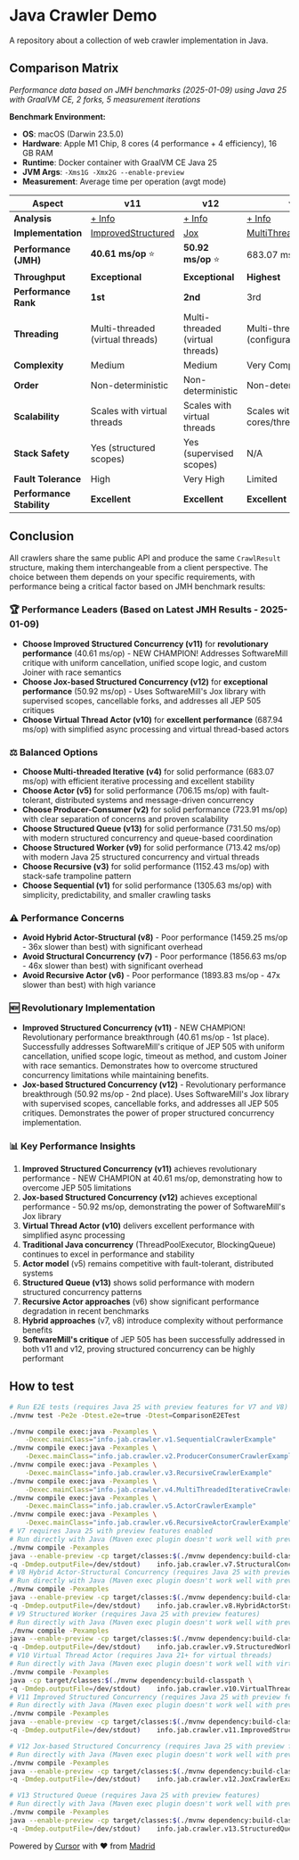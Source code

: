 # Java Crawler Demo

A repository about a collection of web crawler implementation in Java.

## Comparison Matrix

*Performance data based on JMH benchmarks (2025-01-09) using Java 25 with GraalVM CE, 2 forks, 5 measurement iterations*

**Benchmark Environment:**
- **OS**: macOS (Darwin 23.5.0)
- **Hardware**: Apple M1 Chip, 8 cores (4 performance + 4 efficiency), 16 GB RAM
- **Runtime**: Docker container with GraalVM CE Java 25
- **JVM Args**: `-Xms1G -Xmx2G --enable-preview`
- **Measurement**: Average time per operation (avgt mode)

| Aspect | v11 | v12 | v4 | v10 | v5 | v9 | v2 | v13 | v3 | v1 | v8 | v7 | v6 |
|--------|----|----|----|----|----|----|----|----|----|----|----|----|----|
| **Analysis** | [+ Info](./docs/v11/README.md) | [+ Info](./docs/v12/README.md) | [+ Info](./docs/v4/README.md) | [+ Info](./docs/v10/README.md) | [+ Info](./docs/v5/README.md) | [+ Info](./docs/v9/README.md) | [+ Info](./docs/v2/README.md) | [+ Info](./docs/v13/README.md) | [+ Info](./docs/v3/README.md) | [+ Info](./docs/v1/README.md) | [+ Info](./docs/v8/README.md) | [+ Info](./docs/v7/README.md) | [+ Info](./docs/v6/README.md) |
| **Implementation** | [ImprovedStructured](./src/main/java/info/jab/crawler/v11/ImprovedStructuredCrawler.java) | [Jox](./src/main/java/info/jab/crawler/v12/JoxCrawler.java) | [MultiThreadedIterative](./src/main/java/info/jab/crawler/v4/MultiThreadedIterativeCrawler.java) | [VirtualThreadActor](./src/main/java/info/jab/crawler/v10/VirtualThreadActorCrawler.java) | [Actor](./src/main/java/info/jab/crawler/v5/ActorCrawler.java) | [StructuredWorker](./src/main/java/info/jab/crawler/v9/StructuredWorkerCrawler.java) | [ProducerConsumer](./src/main/java/info/jab/crawler/v2/ProducerConsumerCrawler.java) | [StructuredQueue](./src/main/java/info/jab/crawler/v13/StructuredQueueCrawler.java) | [Recursive](./src/main/java/info/jab/crawler/v3/RecursiveCrawler.java) | [Sequential](./src/main/java/info/jab/crawler/v1/SequentialCrawler.java) | [HybridActorStructural](./src/main/java/info/jab/crawler/v8/HybridActorStructuralCrawler.java) | [StructuralConcurrency](./src/main/java/info/jab/crawler/v7/StructuralConcurrencyCrawler.java) | [RecursiveActor](./src/main/java/info/jab/crawler/v6/RecursiveActorCrawler.java) |
| **Performance (JMH)** | **40.61 ms/op** ⭐ | **50.92 ms/op** ⭐ | 683.07 ms/op | 687.94 ms/op | 706.15 ms/op | 713.42 ms/op | 723.91 ms/op | 731.50 ms/op | 1152.43 ms/op | 1305.63 ms/op | 1459.25 ms/op ⚠️ | 1856.63 ms/op ⚠️ | 1893.83 ms/op ⚠️ |
| **Throughput** | **Exceptional** | **Exceptional** | **Highest** | **Highest** | **Highest** | **Highest** | **Highest** | **Highest** | High | High | Low | Low | Low |
| **Performance Rank** | **1st** | **2nd** | 3rd | 4th | 5th | 6th | 7th | 8th | 9th | 10th | 11th | 12th | 13th |
| **Threading** | Multi-threaded (virtual threads) | Multi-threaded (virtual threads) | Multi-threaded (configurable) | Multi-threaded (virtual threads) | Multi-threaded (configurable) | Multi-threaded (virtual threads) | Multi-threaded (configurable) | Multi-threaded (virtual threads) | Single-threaded | Single-threaded | Multi-threaded (virtual threads) | Multi-threaded (virtual threads) | Multi-threaded (configurable) |
| **Complexity** | Medium | Medium | Very Complex | Very Complex | Very Complex | Medium | Complex | Medium | Medium | Simple | Complex | Medium | Very Complex |
| **Order** | Non-deterministic | Non-deterministic | Non-deterministic | Non-deterministic | Non-deterministic | Non-deterministic | Non-deterministic | Non-deterministic | Deterministic | Deterministic | Non-deterministic | Non-deterministic | Non-deterministic |
| **Scalability** | Scales with virtual threads | Scales with virtual threads | Scales with cores/threads | Scales with virtual threads + actors | Scales with actors (distributed) | Scales with virtual threads | Scales with cores/threads | Scales with virtual threads | Limited | Limited | Scales with virtual threads + actors | Scales with virtual threads | Scales with actors (dynamic) |
| **Stack Safety** | Yes (structured scopes) | Yes (supervised scopes) | N/A | Yes (async recursion) | N/A | Yes (structured scopes) | N/A | Yes (structured scopes) | Yes (trampoline) | N/A | Yes (structured scopes) | Yes (structured scopes) | Yes (async recursion) |
| **Fault Tolerance** | High | Very High | Limited | High | High | High | Limited | High | None | None | Very High | High | High |
| **Performance Stability** | **Excellent** | **Excellent** | **Excellent** | Good | Good | Good | **Excellent** | Good | Good | Good | Fair | Fair | Poor |


## Conclusion

All crawlers share the same public API and produce the same `CrawlResult` structure, making them interchangeable from a client perspective. The choice between them depends on your specific requirements, with performance being a critical factor based on JMH benchmark results:

### 🏆 **Performance Leaders (Based on Latest JMH Results - 2025-01-09)**
- **Choose Improved Structured Concurrency (v11)** for **revolutionary performance** (40.61 ms/op) - NEW CHAMPION! Addresses SoftwareMill critique with uniform cancellation, unified scope logic, and custom Joiner with race semantics
- **Choose Jox-based Structured Concurrency (v12)** for **exceptional performance** (50.92 ms/op) - Uses SoftwareMill's Jox library with supervised scopes, cancellable forks, and addresses all JEP 505 critiques
- **Choose Virtual Thread Actor (v10)** for **excellent performance** (687.94 ms/op) with simplified async processing and virtual thread-based actors

### ⚖️ **Balanced Options**
- **Choose Multi-threaded Iterative (v4)** for solid performance (683.07 ms/op) with efficient iterative processing and excellent stability
- **Choose Actor (v5)** for solid performance (706.15 ms/op) with fault-tolerant, distributed systems and message-driven concurrency
- **Choose Producer-Consumer (v2)** for solid performance (723.91 ms/op) with clear separation of concerns and proven scalability
- **Choose Structured Queue (v13)** for solid performance (731.50 ms/op) with modern structured concurrency and queue-based coordination
- **Choose Structured Worker (v9)** for solid performance (713.42 ms/op) with modern Java 25 structured concurrency and virtual threads
- **Choose Recursive (v3)** for solid performance (1152.43 ms/op) with stack-safe trampoline pattern
- **Choose Sequential (v1)** for solid performance (1305.63 ms/op) with simplicity, predictability, and smaller crawling tasks

### ⚠️ **Performance Concerns**
- **Avoid Hybrid Actor-Structural (v8)** - Poor performance (1459.25 ms/op - 36x slower than best) with significant overhead
- **Avoid Structural Concurrency (v7)** - Poor performance (1856.63 ms/op - 46x slower than best) with significant overhead
- **Avoid Recursive Actor (v6)** - Poor performance (1893.83 ms/op - 47x slower than best) with high variance

### 🆕 **Revolutionary Implementation**
- **Improved Structured Concurrency (v11)** - NEW CHAMPION! Revolutionary performance breakthrough (40.61 ms/op - 1st place). Successfully addresses SoftwareMill's critique of JEP 505 with uniform cancellation, unified scope logic, timeout as method, and custom Joiner with race semantics. Demonstrates how to overcome structured concurrency limitations while maintaining benefits.
- **Jox-based Structured Concurrency (v12)** - Revolutionary performance breakthrough (50.92 ms/op - 2nd place). Uses SoftwareMill's Jox library with supervised scopes, cancellable forks, and addresses all JEP 505 critiques. Demonstrates the power of proper structured concurrency implementation.

### 📊 **Key Performance Insights**
1. **Improved Structured Concurrency (v11)** achieves revolutionary performance - NEW CHAMPION at 40.61 ms/op, demonstrating how to overcome JEP 505 limitations
2. **Jox-based Structured Concurrency (v12)** achieves exceptional performance - 50.92 ms/op, demonstrating the power of SoftwareMill's Jox library
3. **Virtual Thread Actor (v10)** delivers excellent performance with simplified async processing
4. **Traditional Java concurrency** (ThreadPoolExecutor, BlockingQueue) continues to excel in performance and stability
5. **Actor model** (v5) remains competitive with fault-tolerant, distributed systems
6. **Structured Queue (v13)** shows solid performance with modern structured concurrency patterns
7. **Recursive Actor approaches** (v6) show significant performance degradation in recent benchmarks
8. **Hybrid approaches** (v7, v8) introduce complexity without performance benefits
9. **SoftwareMill's critique** of JEP 505 has been successfully addressed in both v11 and v12, proving structured concurrency can be highly performant

## How to test

```bash
# Run E2E tests (requires Java 25 with preview features for V7 and V8)
./mvnw test -Pe2e -Dtest.e2e=true -Dtest=ComparisonE2ETest

./mvnw compile exec:java -Pexamples \
    -Dexec.mainClass="info.jab.crawler.v1.SequentialCrawlerExample"
./mvnw compile exec:java -Pexamples \
    -Dexec.mainClass="info.jab.crawler.v2.ProducerConsumerCrawlerExample"
./mvnw compile exec:java -Pexamples \
    -Dexec.mainClass="info.jab.crawler.v3.RecursiveCrawlerExample"
./mvnw compile exec:java -Pexamples \
    -Dexec.mainClass="info.jab.crawler.v4.MultiThreadedIterativeCrawlerExample"
./mvnw compile exec:java -Pexamples \
    -Dexec.mainClass="info.jab.crawler.v5.ActorCrawlerExample"
./mvnw compile exec:java -Pexamples \
    -Dexec.mainClass="info.jab.crawler.v6.RecursiveActorCrawlerExample"
# V7 requires Java 25 with preview features enabled
# Run directly with Java (Maven exec plugin doesn't work well with preview features)
./mvnw compile -Pexamples
java --enable-preview -cp target/classes:$(./mvnw dependency:build-classpath \
-q -Dmdep.outputFile=/dev/stdout)    info.jab.crawler.v7.StructuralConcurrencyCrawlerExample
# V8 Hybrid Actor-Structural Concurrency (requires Java 25 with preview features)
# Run directly with Java (Maven exec plugin doesn't work well with preview features)
./mvnw compile -Pexamples
java --enable-preview -cp target/classes:$(./mvnw dependency:build-classpath \
-q -Dmdep.outputFile=/dev/stdout)    info.jab.crawler.v8.HybridActorStructuralCrawlerExample
# V9 Structured Worker (requires Java 25 with preview features)
# Run directly with Java (Maven exec plugin doesn't work well with preview features)
./mvnw compile -Pexamples
java --enable-preview -cp target/classes:$(./mvnw dependency:build-classpath \
-q -Dmdep.outputFile=/dev/stdout)    info.jab.crawler.v9.StructuredWorkerCrawlerExample
# V10 Virtual Thread Actor (requires Java 21+ for virtual threads)
# Run directly with Java (Maven exec plugin doesn't work well with virtual threads)
./mvnw compile -Pexamples
java -cp target/classes:$(./mvnw dependency:build-classpath \
-q -Dmdep.outputFile=/dev/stdout)    info.jab.crawler.v10.VirtualThreadActorCrawlerExample
# V11 Improved Structured Concurrency (requires Java 25 with preview features)
# Run directly with Java (Maven exec plugin doesn't work well with preview features)
./mvnw compile -Pexamples
java --enable-preview -cp target/classes:$(./mvnw dependency:build-classpath \
-q -Dmdep.outputFile=/dev/stdout)    info.jab.crawler.v11.ImprovedStructuredCrawlerExample

# V12 Jox-based Structured Concurrency (requires Java 25 with preview features)
# Run directly with Java (Maven exec plugin doesn't work well with preview features)
./mvnw compile -Pexamples
java --enable-preview -cp target/classes:$(./mvnw dependency:build-classpath \
-q -Dmdep.outputFile=/dev/stdout)    info.jab.crawler.v12.JoxCrawlerExample

# V13 Structured Queue (requires Java 25 with preview features)
# Run directly with Java (Maven exec plugin doesn't work well with preview features)
./mvnw compile -Pexamples
java --enable-preview -cp target/classes:$(./mvnw dependency:build-classpath \
-q -Dmdep.outputFile=/dev/stdout)    info.jab.crawler.v13.StructuredQueueCrawlerExample
```

Powered by [Cursor](https://www.cursor.com/) with ❤️ from [Madrid](https://www.google.com/maps/place/Community+of+Madrid,+Madrid/@40.4983324,-6.3162283,8z/data=!3m1!4b1!4m6!3m5!1s0xd41817a40e033b9:0x10340f3be4bc880!8m2!3d40.4167088!4d-3.5812692!16zL20vMGo0eGc?entry=ttu&g_ep=EgoyMDI1MDgxOC4wIKXMDSoASAFQAw%3D%3D)
